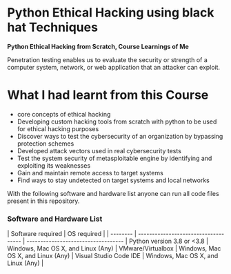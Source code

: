 # Python Ethical Hacking using black hat Techniques


**Python Ethical Hacking from Scratch, Course Learnings of Me**

Penetration testing enables us to evaluate the security or strength of a computer system, network, or web application that an attacker can exploit.

<h1> What I had learnt from this Course</h1>

* core concepts of ethical hacking
* Developing custom hacking tools from scratch with python to be used for ethical hacking purposes
* Discover ways to test the cybersecurity of an organization by bypassing protection schemes
* Developed attack vectors used in real cybersecurity tests
* Test the system security of metasploitable engine by identifying and exploiting its weaknesses
* Gain and maintain remote access to target systems
* Find ways to stay undetected on target systems and local networks


With the following software and hardware list anyone can run all code files present in this repository.
### Software and Hardware List
 | Software required | OS required |
| -------- | ------------------------------------ | ----------------------------------- |
 Python version 3.8 or <3.8 | Windows, Mac OS X, and Linux (Any) |
 VMware/Virtualbox | Windows, Mac OS X, and Linux (Any) |
 Visual Studio Code IDE | Windows, Mac OS X, and Linux (Any) |

